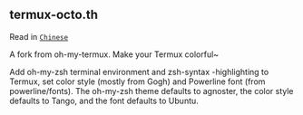## termux-octo.th
Read in [`Chinese`](https://github.com/testingBOT9/termux-octo.th/blob/main/README(1).md)

A fork from oh-my-termux. Make your Termux colorful~

Add oh-my-zsh terminal
environment and zsh-syntax
-highlighting to Termux,
set color style (mostly from Gogh)
 and Powerline font (from powerline/fonts).
The oh-my-zsh theme defaults to agnoster, the color style defaults to Tango, and the font defaults to Ubuntu.
